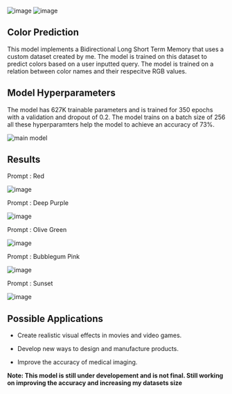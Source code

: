![image](https://img.shields.io/badge/Keras-FF0000?style=for-the-badge&logo=keras&logoColor=white)
![image](https://img.shields.io/badge/TensorFlow-FF6F00?style=for-the-badge&logo=tensorflow&logoColor=white)


**Color Prediction**
--------------------------------------------

This model implements a Bidirectional Long Short Term Memory that uses a custom dataset created by me. The model is trained on this dataset to predict colors based on a user inputted query. The model is trained on a relation between color names and their respecitve RGB values.


**Model Hyperparameters**
------------------------------------

The model has 627K trainable parameters and is trained for 350 epochs with a validation and dropout of 0.2. The model trains on a batch size of 256 all these hyperparamters help the model to achieve an accuracy of 73%.

![main model](https://github.com/chungimungi/Color-prediction/assets/90822297/e875c481-13a4-4ec9-af81-17df59a1e3df)


**Results**
-------------------------------------------------

Prompt : Red

![image](https://github.com/chungimungi/Color-prediction/assets/90822297/db4786e9-3df1-47aa-aec0-a0e5c824eea6)

Prompt : Deep Purple

![image](https://github.com/chungimungi/Color-prediction/assets/90822297/f07f8164-c78f-493d-985d-da07a8e531fa)

Prompt : Olive Green

![image](https://github.com/chungimungi/Color-prediction/assets/90822297/8ff6e3e4-6baa-4947-a0f3-99b3f8f1b9d5)

Prompt : Bubblegum Pink

![image](https://github.com/chungimungi/Color-prediction/assets/90822297/c979e3bd-fd76-4526-a366-ac7e55625268)

Prompt : Sunset

![image](https://github.com/chungimungi/Color-prediction/assets/90822297/dce49b90-4014-422b-b5e0-3276b72a4047)

**Possible Applications**
-------------------------------------
* Create realistic visual effects in movies and video games.

* Develop new ways to design and manufacture products.

* Improve the accuracy of medical imaging.



**Note: This model is still under developement and is not final. Still working on improving the accuracy and increasing my datasets size**
